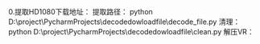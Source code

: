 0.提取HD1080下载地址：
提取路径：
python D:\project\PycharmProjects\decodedowloadfile\decode_file.py
清理：
python D:\project\PycharmProjects\decodedowloadfile\clean.py
解压VR：